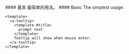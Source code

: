 <cn>
#### 基本
最简单的用法。
</cn>

<us>
#### Basic
The simplest usage.
</us>

```vue
<template>
  <a-tooltip>
    <template #title>
      prompt text
    </template>
    Tooltip will show when mouse enter.
  </a-tooltip>
</template>
```
